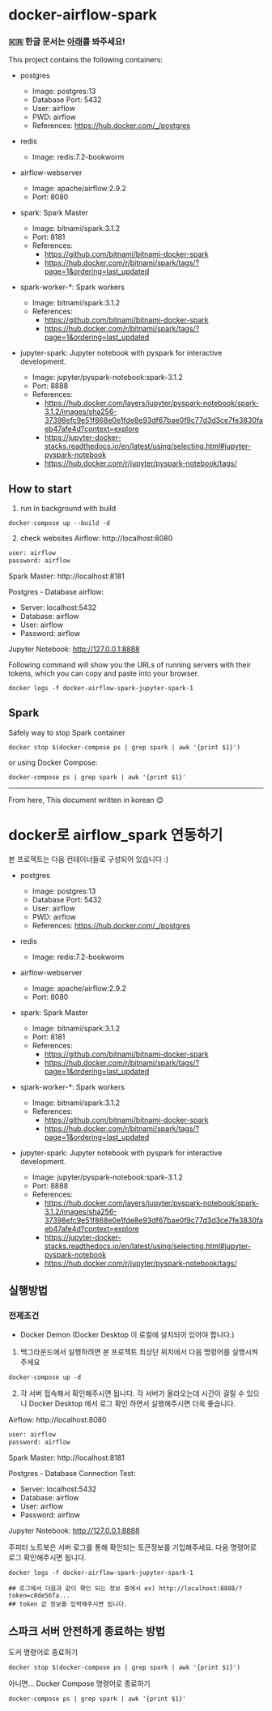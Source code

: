 # docker-airflow-spark

### 🇰🇷 한글 문서는 [아래](#docker로-airflow_spark-연동하기)를 봐주세요!

This project contains the following containers:

* postgres
    * Image: postgres:13
    * Database Port: 5432
    * User: airflow
    * PWD: airflow
    * References: https://hub.docker.com/_/postgres

* redis
  * Image: redis:7.2-bookworm

* airflow-webserver
    * Image: apache/airflow:2.9.2
    * Port: 8080

* spark: Spark Master
    * Image: bitnami/spark:3.1.2
    * Port: 8181
    * References:
        * https://github.com/bitnami/bitnami-docker-spark
        * https://hub.docker.com/r/bitnami/spark/tags/?page=1&ordering=last_updated

* spark-worker-*: Spark workers
    * Image: bitnami/spark:3.1.2
    * References:
        * https://github.com/bitnami/bitnami-docker-spark
        * https://hub.docker.com/r/bitnami/spark/tags/?page=1&ordering=last_updated

* jupyter-spark: Jupyter notebook with pyspark for interactive development.
    * Image: jupyter/pyspark-notebook:spark-3.1.2
    * Port: 8888
    * References:
        * https://hub.docker.com/layers/jupyter/pyspark-notebook/spark-3.1.2/images/sha256-37398efc9e51f868e0e1fde8e93df67bae0f9c77d3d3ce7fe3830faeb47afe4d?context=explore
        * https://jupyter-docker-stacks.readthedocs.io/en/latest/using/selecting.html#jupyter-pyspark-notebook
        * https://hub.docker.com/r/jupyter/pyspark-notebook/tags/

## How to start

1. run in background with build
```console
docker-compose up --build -d
```

2. check websites
Airflow: http://localhost:8080

```txt
user: airflow
password: airflow
```

Spark Master: http://localhost:8181

Postgres - Database airflow:
* Server: localhost:5432
* Database: airflow
* User: airflow
* Password: airflow

Jupyter Notebook: http://127.0.0.1:8888

Following command will show you the URLs of running servers with their tokens, which you can copy and paste into your browser.
```console
docker logs -f docker-airflow-spark-jupyter-spark-1
```


## Spark

Safely way to stop Spark container 
```console
docker stop $(docker-compose ps | grep spark | awk '{print $1}')
```

or using Docker Compose:

```console
docker-compose ps | grep spark | awk '{print $1}'
```





------
From here, This document written in korean 😊
# docker로 airflow_spark 연동하기

본 프로젝트는 다음 컨테이너들로 구성되어 있습니다 :)

* postgres
    * Image: postgres:13
    * Database Port: 5432
    * User: airflow
    * PWD: airflow
    * References: https://hub.docker.com/_/postgres

* redis
    * Image: redis:7.2-bookworm

* airflow-webserver
    * Image: apache/airflow:2.9.2
    * Port: 8080

* spark: Spark Master
    * Image: bitnami/spark:3.1.2
    * Port: 8181
    * References:
        * https://github.com/bitnami/bitnami-docker-spark
        * https://hub.docker.com/r/bitnami/spark/tags/?page=1&ordering=last_updated

* spark-worker-*: Spark workers
    * Image: bitnami/spark:3.1.2
    * References:
        * https://github.com/bitnami/bitnami-docker-spark
        * https://hub.docker.com/r/bitnami/spark/tags/?page=1&ordering=last_updated

* jupyter-spark: Jupyter notebook with pyspark for interactive development.
    * Image: jupyter/pyspark-notebook:spark-3.1.2
    * Port: 8888
    * References:
        * https://hub.docker.com/layers/jupyter/pyspark-notebook/spark-3.1.2/images/sha256-37398efc9e51f868e0e1fde8e93df67bae0f9c77d3d3ce7fe3830faeb47afe4d?context=explore
        * https://jupyter-docker-stacks.readthedocs.io/en/latest/using/selecting.html#jupyter-pyspark-notebook
        * https://hub.docker.com/r/jupyter/pyspark-notebook/tags/

## 실행방법
### 전제조건
- Docker Demon (Docker Desktop 이 로컬에 설치되어 있어야 합니다.)

1. 백그라운드에서 실행하려면 본 프로젝트 최상단 위치에서 다음 명령어를 실행시켜주세요
```console
docker-compose up -d
```

2. 각 서버 접속해서 확인해주시면 됩니다. 각 서버가 올라오는데 시간이 걸릴 수 있으니 Docker Desktop 에서 로그 확인 하면서 실행해주시면 더욱 좋습니다. 

Airflow: http://localhost:8080

```txt
user: airflow
password: airflow
```

Spark Master: http://localhost:8181

Postgres - Database Connection Test:

* Server: localhost:5432
* Database: airflow
* User: airflow
* Password: airflow

Jupyter Notebook: http://127.0.0.1:8888

주피터 노트북은 서버 로그를 통해 확인되는 토큰정보를 기입해주세요.
다음 명령어로 로그 확인해주시면 됩니다.

```console
docker logs -f docker-airflow-spark-jupyter-spark-1

## 로그에서 다음과 같이 확인 되는 정보 중에서 ex) http://localhost:8888/?token=c8de56fa... 
## token 값 정보를 입력해주시면 됩니다.
```


## 스파크 서버 안전하게 종료하는 방법

도커 명령어로 종료하기
```console
docker stop $(docker-compose ps | grep spark | awk '{print $1}')
```
아니면... 
Docker Compose 명령어로 종료하기

```console
docker-compose ps | grep spark | awk '{print $1}'
```
